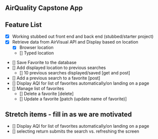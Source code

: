 ## AirQuality Capstone App

## Feature List
* [X] Working stubbed out front end and back end (stubbed/starter project)
* [X] Retrieve data from AirVisual API and Display based on location
    * [X] Browser location
    * [] Typed location 
* [] Save Favorite to the database
* [] Add displayed location to previous searches
    * [] 10 previous searches displayed/saved [get and post]
* [] Add a previous search to a favorite [post]
* [] Display AQI for list of favorites automatically/on landing on a page
* [] Manage list of favorites
    * [] Delete a favorite [delete]
    * [] Update a favorite [patch (update name of favorite)]

## Stretch items - fill in as we are motivated
* [] Display AQI for list of favorites automatically/on landing on a page
* [] selecting return submits the search vs. refreshing the screen